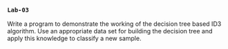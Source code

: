 ### `Lab-03`

Write a program to demonstrate the working of the decision tree based ID3
algorithm. Use an appropriate data set for building the decision tree and apply this
knowledge to classify a new sample.     